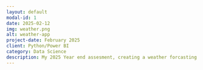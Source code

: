 ```yaml
---
layout: default
modal-id: 1
date: 2025-02-12
img: weather.png
alt: weather-app
project-date: February 2025
client: Python/Power BI
category: Data Science
description: My 2025 Year end assesment, creating a weather forcasting Power BI dashboard bringing elements of Data Engineering/Infrastructure, Data Visualisation and Analytics [Weather App](https://github.com/ChloeReads/weather-app "Weather Forcasting App")
---
```

